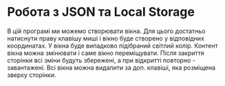 # Робота з JSON та Local Storage

В цій програмі ми можемо створювати вікна. Для цього достатньо натиснути праву клавішу миші і вікно буде створено у відповідних координатах. У вікна буде випадково підібраний світлий колір.
Контент вікна можна змінювати і саме вікно переміщувати. Після закриття сторінки всі зміни будуть збережені, а при відкритті повторно - завантажені. 
Всі вікна можна видалити за доп. клавіші, яка розміщена зверху сторінки.

